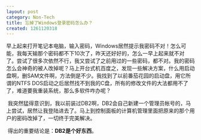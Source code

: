 ```yaml
---
layout: post
category: Non-Tech
title: 忘掉了Windows登录密码怎么办？
created: 1261120318
---
```

<p class="rteleft">早上起来打开笔记本电脑，输入密码，Windows居然提示我密码不对！怎么可能，我每天输那个密码都不下10次了，昨天还好好的，怎么一早上起来就不对了。尝试了很多次依然不行，我又尝试了之前用过的一些密码，都不对。我的密码怎么会神奇的被人改掉呢？马上开台式机百度之，发现一些解决方案，什么用启动盘啊，删SAM文件啊，方法倒是不少。我找到了以前番茄花园的启动盘，用它所谓的NTFS DOS启动之后居然找不到我的C盘，所有的修改文件的大法都用不了了，难道要我重装系统，那么多软件咋办呢？</p>

<p class="rteleft">&nbsp;我突然猛得意识到，我以前装过DB2啊，DB2会自己新建一个管理员帐号的，马上尝试，居然让我登陆进去了。马上到控制面板的计算机管理里面把原来的那个用户的密码改掉了，一切终于完美解决。</p>

<p class="rteleft">&nbsp;得出的重要结论是：<strong>DB2是个好东西</strong>。</p>

